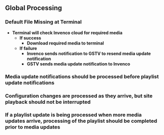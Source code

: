 ## Global Processing
### Default File Missing at Terminal
  - **Terminal will check Invenco cloud for required media**
    - **If success**
      - **Download required media to terminal**
    - **If failure**
      - **Invenco sends notification to GSTV to resend media update notification**
      - **GSTV sends media update notification to Invenco**
      
### Media update notifications should be processed before playlist update notifications
### Configuration changes are processed as they arrive, but site playback should not be interrupted
### If a playlist update is being processed when more media updates arrive, processing of the playlist should be completed prior to media updates

